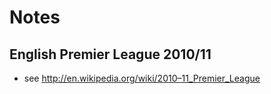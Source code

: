 # Notes

## English Premier League 2010/11

- see <http://en.wikipedia.org/wiki/2010–11_Premier_League>
